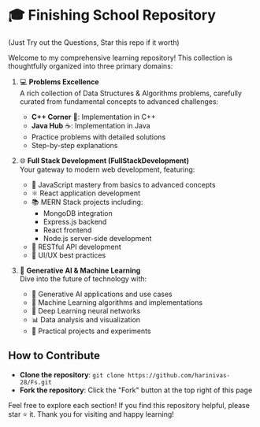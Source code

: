 # 🎓 Finishing School Repository

(Just Try out the Questions, Star this repo if it worth)

Welcome to my comprehensive learning repository! This collection is thoughtfully organized into three primary domains:

1. 💻 **Problems Excellence**  
    A rich collection of Data Structures & Algorithms problems, carefully curated from fundamental concepts to advanced challenges:
    - **C++ Corner** 🔧: Implementation in C++
    - **Java Hub** ☕: Implementation in Java
    - Practice problems with detailed solutions
    - Step-by-step explanations

2. 🌐 **Full Stack Development (FullStackDevelopment)**  
    Your gateway to modern web development, featuring:
    - 📝 JavaScript mastery from basics to advanced concepts
    - ⚛️ React application development
    - 📚 MERN Stack projects including:
      - MongoDB integration
      - Express.js backend
      - React frontend
      - Node.js server-side development
    - 🔄 RESTful API development
    - 🎨 UI/UX best practices

3. 🤖 **Generative AI & Machine Learning**  
    Dive into the future of technology with:
    - 🎯 Generative AI applications and use cases
    - 🧮 Machine Learning algorithms and implementations
    - 🧠 Deep Learning neural networks
    - 📊 Data analysis and visualization
    - 🔬 Practical projects and experiments

## How to Contribute

- **Clone the repository**: `git clone https://github.com/harinivas-28/Fs.git`
- **Fork the repository**: Click the "Fork" button at the top right of this page

Feel free to explore each section! If you find this repository helpful, please star ⭐ it. Thank you for visiting and happy learning!
